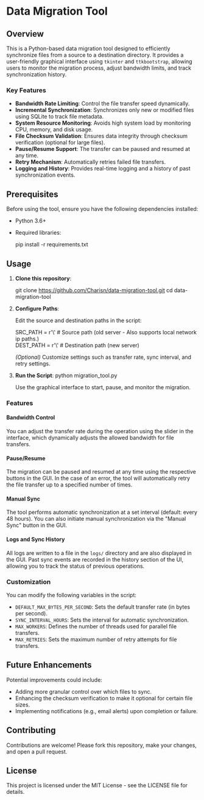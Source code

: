 
# Data Migration Tool

## Overview

This is a Python-based data migration tool designed to efficiently synchronize files from a source to a destination directory. It provides a user-friendly graphical interface using `tkinter` and `ttkbootstrap`, allowing users to monitor the migration process, adjust bandwidth limits, and track synchronization history.

### Key Features
- **Bandwidth Rate Limiting**: Control the file transfer speed dynamically.
- **Incremental Synchronization**: Synchronizes only new or modified files using SQLite to track file metadata.
- **System Resource Monitoring**: Avoids high system load by monitoring CPU, memory, and disk usage.
- **File Checksum Validation**: Ensures data integrity through checksum verification (optional for large files).
- **Pause/Resume Support**: The transfer can be paused and resumed at any time.
- **Retry Mechanism**: Automatically retries failed file transfers.
- **Logging and History**: Provides real-time logging and a history of past synchronization events.

## Prerequisites

Before using the tool, ensure you have the following dependencies installed:

- Python 3.6+
- Required libraries:
  
  pip install -r requirements.txt

## Usage

1. **Clone this repository**:

    git clone https://github.com/Charisn/data-migration-tool.git
    cd data-migration-tool

2. **Configure Paths**:

   Edit the source and destination paths in the script:

   SRC_PATH = r'\\'                  # Source path (old server - Also supports local network ip paths.) <br/>
   DEST_PATH = r'\\'                 # Destination path (new server) <br/>

   *(Optional)* Customize settings such as transfer rate, sync interval, and retry settings.

3. **Run the Script**:
    python migration_tool.py

   Use the graphical interface to start, pause, and monitor the migration.

### Features

#### Bandwidth Control

You can adjust the transfer rate during the operation using the slider in the interface, which dynamically adjusts the allowed bandwidth for file transfers.

#### Pause/Resume

The migration can be paused and resumed at any time using the respective buttons in the GUI. In the case of an error, the tool will automatically retry the file transfer up to a specified number of times.

#### Manual Sync

The tool performs automatic synchronization at a set interval (default: every 48 hours). You can also initiate manual synchronization via the "Manual Sync" button in the GUI.

#### Logs and Sync History

All logs are written to a file in the `logs/` directory and are also displayed in the GUI. Past sync events are recorded in the history section of the UI, allowing you to track the status of previous operations.

### Customization

You can modify the following variables in the script:

- `DEFAULT_MAX_BYTES_PER_SECOND`: Sets the default transfer rate (in bytes per second).
- `SYNC_INTERVAL_HOURS`: Sets the interval for automatic synchronization.
- `MAX_WORKERS`: Defines the number of threads used for parallel file transfers.
- `MAX_RETRIES`: Sets the maximum number of retry attempts for file transfers.

## Future Enhancements

Potential improvements could include:

- Adding more granular control over which files to sync.
- Enhancing the checksum verification to make it optional for certain file sizes.
- Implementing notifications (e.g., email alerts) upon completion or failure.

## Contributing

Contributions are welcome! Please fork this repository, make your changes, and open a pull request.

## License

This project is licensed under the MIT License - see the LICENSE file for details.
